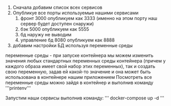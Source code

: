 1. Сначала добавим список всех сервисов
2. Опубликуе все порты используемые нашими сервисами
   1. фронт 3000 опубликуем как 3333 (именно на этом порту наш сервер будет доступен снаружи)
   2. бэк 5000 опубликуем как 5555
   3. бд наружу не выводим
   4. управление бд 8080 опубликуем как 8888
3. добавим настройки БД используя переменные среды

переменные среды - при запуске контейнера мы можем изменить значения любых стандартных переменных 
среды контейнера (причем у каждого образа имеет свой набор этих переменных), так и создать свою 
переменную, задав ей какой-то значение и она может быть использована в контейнере нашим 
приложением
Посмотреть все переменные среды можно зайдя в контейнер и выполнив команду
'''printenv'''

Запустим наши сервисы выполнив команду:
'''
docker-compose up -d
'''
